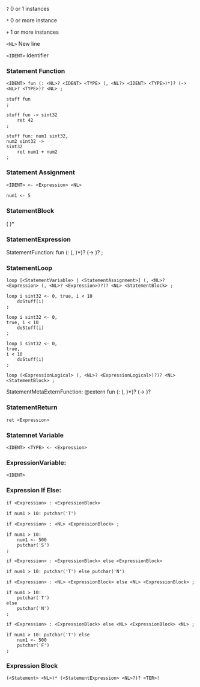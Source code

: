`?` 0 or 1 instances

`*` 0 or more instance

`+` 1 or more instances

`<NL>` New line

`<IDENT>` Identifier

### Statement Function
`<IDENT> fun (: <NL>? <IDENT> <TYPE> (, <NL?> <IDENT> <TYPE>)*)? (-> <NL>? <TYPE>)? <NL> ;`
```
stuff fun
;

stuff fun -> sint32
    ret 42
;

stuff fun: num1 sint32,
num2 sint32 ->
sint32
    ret num1 + num2
;
```

### Statement Assignment
`<IDENT> <- <Expression> <NL>`
```
num1 <- 5

```

### StatementBlock
(<Statement> <NL>)*


### StatementExpression
<Expression> <NL>

StatementFunction:
<IDENT> fun (: <NLO> <IDENT> <TYPE> (, <NLO> <IDENT> <TYPE>)*)? (-> <NLO> <TYPE>)? <NL> 
;

### StatementLoop
`loop [<StatementVariable> | <StatementAssignment>] (, <NL>? <Expression> (, <NL>? <Expression>)?)? <NL> <StatementBlock> ;`
```
loop i sint32 <- 0, true, i < 10
    doStuff(i)
;

loop i sint32 <- 0,
true, i < 10
    doStuff(i)
;

loop i sint32 <- 0,
true,
i < 10
    doStuff(i)
;
```

`loop (<ExpressionLogical> (, <NL>? <ExpressionLogical>)?)? <NL> <StatementBlock> ;`


StatementMetaExternFunction:
@extern <IDENT> fun (: <NLO> <IDENT> <TYPE> (, <NLO> <IDENT> <TYPE>)*)? (-> <NLO> <TYPE>)? <NL>


### StatementReturn
`ret <Expression>`

### Statemnet Variable
`<IDENT> <TYPE> <- <Expression>`

### ExpressionVariable:
`<IDENT>`

### Expression If Else:
`if <Expression> : <ExpressionBlock>`
```
if num1 > 10: putchar('T')

```

`if <Expression> : <NL> <ExpressionBlock> ;`
```
if num1 > 10:
    num1 <- 500
    putchar('S')
;
```

`if <Expression> : <ExpressionBlock> else <ExpressionBlock>`
```
if num1 > 10: putchar('T') else putchar('N')

```

`if <Expression> : <NL> <ExpressionBlock> else <NL> <ExpressionBlock> ;`
```
if num1 > 10:
    putchar('T')
else
    putchar('N')
;

```

`if <Expression> : <ExpressionBlock> else <NL> <ExpressionBlock> <NL> ;`
```
if num1 > 10: putchar('T') else
    num1 <- 500
    putchar('F')
;

```

### Expression Block
`(<Statement> <NL>)* (<StatementExpression> <NL>?)? <TER>!`
